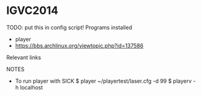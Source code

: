 IGVC2014
========

TODO: put this in config script!
Programs installed
* player
* https://bbs.archlinux.org/viewtopic.php?id=137586

Relevant links

NOTES
* To run player with SICK 
$ player ~/playertest/laser.cfg -d 99
$ playerv -h localhost
